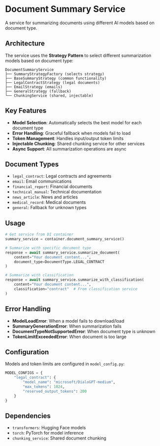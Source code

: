 # Document Summary Service

A service for summarizing documents using different AI models based on document type.

## Architecture

The service uses the **Strategy Pattern** to select different summarization models based on document type:

```
DocumentSummaryService
├── SummaryStrategyFactory (selects strategy)
├── BaseSummaryStrategy (common functionality)
├── LegalContractStrategy (legal documents)
├── EmailStrategy (emails)
├── GeneralStrategy (fallback)
└── ChunkingService (shared, injectable)
```

## Key Features

- **Model Selection**: Automatically selects the best model for each document type
- **Error Handling**: Graceful fallback when models fail to load
- **Token Management**: Handles input/output token limits
- **Injectable Chunking**: Shared chunking service for other services
- **Async Support**: All summarization operations are async

## Document Types

- `legal_contract`: Legal contracts and agreements
- `email`: Email communications
- `financial_report`: Financial documents
- `technical_manual`: Technical documentation
- `news_article`: News and articles
- `medical_record`: Medical documents
- `general`: Fallback for unknown types

## Usage

```python
# Get service from DI container
summary_service = container.document_summary_service()

# Summarize with specific document type
response = await summary_service.summarize_document(
    content="Your document content...",
    document_type=DocumentType.LEGAL_CONTRACT
)

# Summarize with classification
response = await summary_service.summarize_with_classification(
    content="Your document content...",
    classification="contract"  # From classification service
)
```

## Error Handling

- **ModelLoadError**: When a model fails to download/load
- **SummaryGenerationError**: When summarization fails
- **DocumentTypeNotSupportedError**: When document type is unknown
- **TokenLimitExceededError**: When document is too large

## Configuration

Models and token limits are configured in `model_config.py`:

```python
MODEL_CONFIGS = {
    "legal_contract": {
        "model_name": "microsoft/DialoGPT-medium",
        "max_tokens": 1024,
        "reserved_output_tokens": 200
    }
}
```

## Dependencies

- `transformers`: Hugging Face models
- `torch`: PyTorch for model inference
- `chunking_service`: Shared document chunking 